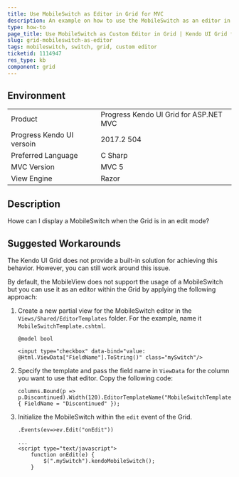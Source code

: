 ```yaml
---
title: Use MobileSwitch as Editor in Grid for MVC
description: An example on how to use the MobileSwitch as an editor in the Grid for ASP.NET MVC.  
type: how-to
page_title: Use MobileSwitch as Custom Editor in Grid | Kendo UI Grid for ASP.NET MVC
slug: grid-mobileswitch-as-editor
tags: mobileswitch, switch, grid, custom editor
ticketid: 1114947
res_type: kb
component: grid
---
```


## Environment

<table>
 <tr>
  <td>Product</td>
  <td>Progress Kendo UI Grid for ASP.NET MVC</td>
 </tr> <tr>
  <td>Progress Kendo UI versoin</td>  
  <td>2017.2 504</td>
 </tr>
 <tr>
  <td>Preferred Language</td>
  <td>C Sharp</td>
 </tr>
 <tr>
  <td>MVC Version</td>
  <td>MVC 5</td>
 </tr>
 <tr>
  <td>View Engine</td>
  <td>Razor</td>
 </tr>
</table>

## Description

Howe can I display a MobileSwitch when the Grid is in an edit mode?

## Suggested Workarounds

The Kendo UI Grid does not provide a built-in solution for achieving this behavior. However, you can still work around this issue.

By default, the MobileView does not support the usage of a MobileSwitch but you can use it as an editor within the Grid by applying the following approach:

1. Create a new partial view for the MobileSwitch editor in the `Views/Shared/EditorTemplates` folder. For the example, name it `MobileSwitchTemplate.cshtml`.  

    ```
    @model bool

    <input type="checkbox" data-bind="value: @Html.ViewData["FieldName"].ToString()" class="mySwitch"/>
    ```

1. Specify the template and pass the field name in `ViewData` for the column you want to use that editor. Copy the following code:

    ```
    columns.Bound(p => p.Discontinued).Width(120).EditorTemplateName("MobileSwitchTemplate").EditorViewData(new { FieldName = "Discontinued" });
    ```

1. Initialize the MobileSwitch within the `edit` event of the Grid.

    ```
    .Events(ev=>ev.Edit("onEdit"))

    ...
    <script type="text/javascript">
        function onEdit(e) {
            $(".mySwitch").kendoMobileSwitch();
        }    
    ```    
